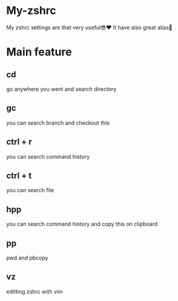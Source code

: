 # My-zshrc
My zshrc settings are that very useful😎❤️
It have also great alias🌟

# Main feature

## cd
go anywhere you went and search directory

## gc
you can search branch and checkout this

## ctrl + r
you can search command history

## ctrl + t
you can search file

## hpp
you can search command history and copy this on clipboard

## pp
pwd and pbcopy

## vz
editting zshrc with vim

